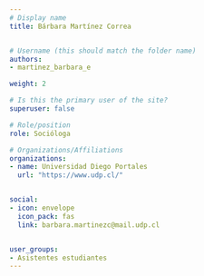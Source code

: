 ```yaml
---
# Display name
title: Bárbara Martínez Correa


# Username (this should match the folder name)
authors:
- martinez_barbara_e

weight: 2 

# Is this the primary user of the site?
superuser: false

# Role/position
role: Socióloga

# Organizations/Affiliations
organizations:
- name: Universidad Diego Portales
  url: "https://www.udp.cl/"


social:
- icon: envelope
  icon_pack: fas
  link: barbara.martinezc@mail.udp.cl


user_groups:
- Asistentes estudiantes 
---
```



